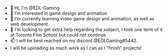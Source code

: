 - 👋 Hi, I’m @EDL-Gaming
- 👀 I’m interested in game design and animation
- 🌱 I’m currently learning video game design and animation, as well as web development
- 💞️ I’m looking to get extra help regarding the subject, I took one term of it at Toronto Film School but could not continue
- 📫 I will be best reached on my discord @EDLGaming#5442.
- I will be uploading as much work as I can as I "finish" projects!
<!---
EDL-Gaming/EDL-Gaming is a ✨ special ✨ repository because its `README.md` (this file) appears on your GitHub profile.
You can click the Preview link to take a look at your changes.
--->
